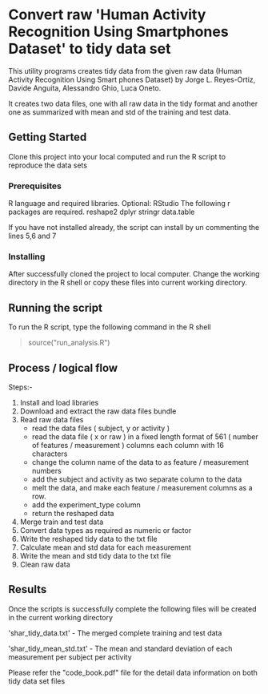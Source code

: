 # Convert raw 'Human Activity Recognition Using Smartphones Dataset' to tidy data set

This utility programs creates tidy data from the given raw data (Human Activity Recognition Using Smart phones Dataset)
by Jorge L. Reyes-Ortiz, Davide Anguita, Alessandro Ghio, Luca Oneto.

It creates two data files, one with all raw data in the tidy format and another one as summarized with mean and std 
of the training and test data.

## Getting Started

Clone this project into your local computed and run the R script to reproduce the data sets

### Prerequisites

R language and required libraries. Optional: RStudio
The following r packages are required.
   reshape2
   dplyr
   stringr
   data.table
   
If you have not installed already, the script can install by un commenting the lines 5,6 and 7   


### Installing

After successfully cloned the project to local computer.
Change the working directory in the R shell or 
copy these files into current working directory.

## Running the script

To run the R script, type the following command in the R shell

> source("run_analysis.R")


## Process / logical flow
 Steps:-
   1. Install and load libraries 
   2. Download and extract the raw data files bundle
   3. Read raw data files
       * read the data files ( subject, y or activity )
       * read the data file ( x or raw ) in a fixed length format 
          of 561 ( number of features / measurement ) columns
          each column with 16 characters
       * change the column name of the data to as feature / measurement numbers
       * add the subject and activity as two separate column to the data
       * melt the data, and make each feature / measurement columns as a row.
       * add the experiment_type column
       * return the reshaped data
   4. Merge train and test data
   5. Convert data types as required as numeric or factor
   6. Write the reshaped tidy data to the txt file 
   7. Calculate mean and std data for each measurement
   8. Write the mean and std tidy data to the txt file 
   9. Clean raw data


## Results

Once the scripts is successfully complete the following files will be created in the
current working directory

'shar_tidy_data.txt' - The merged complete training and test data

'shar_tidy_mean_std.txt' - The mean and standard deviation of each measurement per subject per activity

Please refer the "code_book.pdf" file for the detail data information on both tidy data set files
